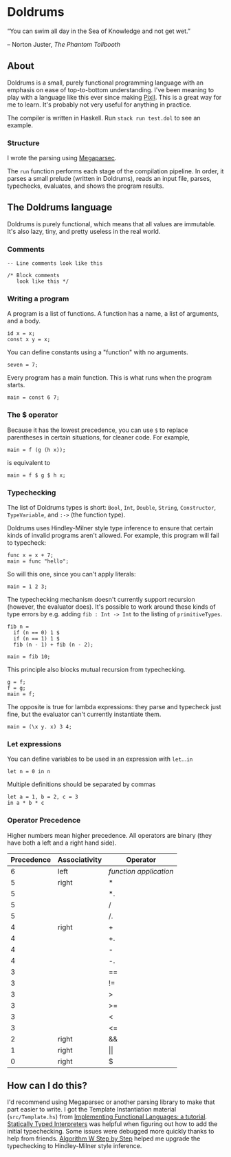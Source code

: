 # Doldrums

&ldquo;You can swim all day in the Sea of Knowledge and not get wet.&rdquo;

&ndash; Norton Juster, _The Phantom Tollbooth_

## About

Doldrums is a small, purely functional programming language with an emphasis on ease of top-to-bottom understanding. I've been meaning to play with a language like this ever since making [Pixll](https://github.com/mitchellvitez/raspi-lights). This is a great way for me to learn. It's probably not very useful for anything in practice.

The compiler is written in Haskell. Run `stack run test.dol` to see an example.

### Structure

I wrote the parsing using [Megaparsec](https://hackage.haskell.org/package/megaparsec).

The `run` function performs each stage of the compilation pipeline. In order, it parses a small prelude (written in Doldrums), reads an input file, parses, typechecks, evaluates, and shows the program results.

## The Doldrums language

Doldrums is purely functional, which means that all values are immutable. It's also lazy, tiny, and pretty useless in the real world.

### Comments

```
-- Line comments look like this
```

```
/* Block comments
   look like this */
```

### Writing a program

A program is a list of functions. A function has a name, a list of arguments, and a body.

```
id x = x;
const x y = x;
```

You can define constants using a "function" with no arguments.
```
seven = 7;
```

Every program has a main function. This is what runs when the program starts.
```
main = const 6 7;
```

### The $ operator

Because it has the lowest precedence, you can use `$` to replace parentheses in certain situations, for cleaner code. For example, 

```
main = f (g (h x));
```

is equivalent to

```
main = f $ g $ h x;
```

### Typechecking

The list of Doldrums types is short: `Bool`, `Int`, `Double`, `String`, `Constructor`, `TypeVariable`, and `:->` (the function type).

Doldrums uses Hindley-Milner style type inference to ensure that certain kinds of invalid programs aren't allowed. For example, this program will fail to typecheck:

```
func x = x + 7;
main = func "hello";
```

So will this one, since you can't apply literals:

```
main = 1 2 3;
```

The typechecking mechanism doesn't currently support recursion (however, the evaluator does). It's possible to work around these kinds of type errors by e.g. adding `fib : Int -> Int` to the listing of `primitiveTypes`.

```
fib n =
  if (n == 0) 1 $
  if (n == 1) 1 $
  fib (n - 1) + fib (n - 2);

main = fib 10;
```

This principle also blocks mutual recursion from typechecking.

```
g = f;
f = g;
main = f;
```

The opposite is true for lambda expressions: they parse and typecheck just fine, but the evaluator can't currently instantiate them.

```
main = (\x y. x) 3 4;
```

### Let expressions

You can define variables to be used in an expression with `let`...`in`
```
let n = 0 in n
```

Multiple definitions should be separated by commas
```
let a = 1, b = 2, c = 3
in a * b * c
```

### Operator Precedence

Higher numbers mean higher precedence. All operators are binary (they have both a left and a right hand side).

Precedence | Associativity | Operator
-----------|---------------|---------
6          | left          | _function application_
5          | right         | *
5          |               | *.
5          |               | /
5          |               | /.
4          | right         | +
4          |               | +.
4          |               | -
4          |               | -.
3          |               | ==
3          |               | !=
3          |               | >
3          |               | >=
3          |               | <
3          |               | <=
2          | right         | &&
1          | right         | \|\|
0          | right         | $

## How can I do this?

I'd recommend using Megaparsec or another parsing library to make that part easier to write. I got the Template Instantiation material (`src/Template.hs`) from [Implementing Functional Languages: a tutorial](https://www.microsoft.com/en-us/research/publication/implementing-functional-languages-a-tutorial). [Statically Typed Interpreters](https://www.youtube.com/watch?v=Ci2KF5hVuEs) was helpful when figuring out how to add the initial typechecking. Some issues were debugged more quickly thanks to help from friends. [Algorithm W Step by Step](https://citeseerx.ist.psu.edu/viewdoc/download?doi=10.1.1.65.7733&rep=rep1&type=pdf) helped me upgrade the typechecking to Hindley-Milner style inference.
